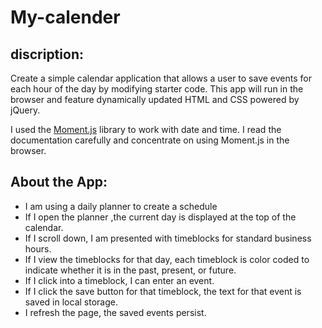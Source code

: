 # My-calender


## discription:
Create a simple calendar application that allows a user to save events for each hour of the day by modifying starter code. This app will run in the browser and feature dynamically updated HTML and CSS powered by jQuery.

I used the [Moment.js](https://momentjs.com/) library to work with date and time. I read the documentation carefully and concentrate on using Moment.js in the browser.



##  About the App:


* I am using a daily planner to create a schedule
* If I open the planner ,the current day is displayed at the top of the calendar.
* If I scroll down, I am presented with timeblocks for standard business hours.
* If I view the timeblocks for that day, each timeblock is color coded to indicate whether it is in the past, present, or future.
* If I click into a timeblock, I can enter an event.
* If I click the save button for that timeblock, the text for that event is saved in local storage.
* I refresh the page, the saved events persist.
